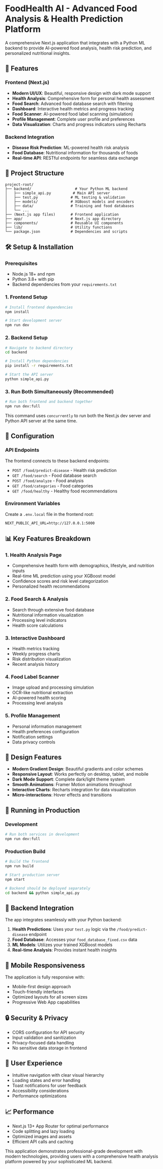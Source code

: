 # FoodHealth AI - Advanced Food Analysis & Health Prediction Platform

A comprehensive Next.js application that integrates with a Python ML backend to provide AI-powered food analysis, health risk prediction, and personalized nutritional insights.

## 🚀 Features

### Frontend (Next.js)
- **Modern UI/UX**: Beautiful, responsive design with dark mode support
- **Health Analysis**: Comprehensive form for personal health assessment
- **Food Search**: Advanced food database search with filtering
- **Dashboard**: Interactive health metrics and progress tracking
- **Food Scanner**: AI-powered food label scanning (simulation)
- **Profile Management**: Complete user profile and preferences
- **Data Visualization**: Charts and progress indicators using Recharts

### Backend Integration
- **Disease Risk Prediction**: ML-powered health risk analysis
- **Food Database**: Nutritional information for thousands of foods
- **Real-time API**: RESTful endpoints for seamless data exchange

## 📁 Project Structure

```
project-root/
├── backend/                    # Your Python ML backend
│   ├── simple_api.py          # Main API server
│   ├── test.py               # ML testing & validation
│   ├── models/               # XGBoost models and encoders
│   ├── data/                 # Training and food databases
│   └── ...
├── (Next.js app files)       # Frontend application
├── app/                      # Next.js app directory
├── components/               # Reusable UI components
├── lib/                      # Utility functions
└── package.json              # Dependencies and scripts
```

## 🛠️ Setup & Installation

### Prerequisites
- Node.js 18+ and npm
- Python 3.8+ with pip
- Backend dependencies from your `requirements.txt`

### 1. Frontend Setup
```bash
# Install frontend dependencies
npm install

# Start development server
npm run dev
```

### 2. Backend Setup
```bash
# Navigate to backend directory
cd backend

# Install Python dependencies
pip install -r requirements.txt

# Start the API server
python simple_api.py
```

### 3. Run Both Simultaneously (Recommended)
```bash
# Run both frontend and backend together
npm run dev:full
```

This command uses `concurrently` to run both the Next.js dev server and Python API server at the same time.

## 🔧 Configuration

### API Endpoints
The frontend connects to these backend endpoints:
- `POST /food/predict-disease` - Health risk prediction
- `GET /food/search` - Food database search
- `POST /food/analyze` - Food analysis
- `GET /food/categories` - Food categories
- `GET /food/healthy` - Healthy food recommendations

### Environment Variables
Create a `.env.local` file in the frontend root:
```
NEXT_PUBLIC_API_URL=http://127.0.0.1:5000
```

## 📊 Key Features Breakdown

### 1. Health Analysis Page
- Comprehensive health form with demographics, lifestyle, and nutrition inputs
- Real-time ML prediction using your XGBoost model
- Confidence scores and risk level categorization
- Personalized health recommendations

### 2. Food Search & Analysis
- Search through extensive food database
- Nutritional information visualization
- Processing level indicators
- Health score calculations

### 3. Interactive Dashboard
- Health metrics tracking
- Weekly progress charts
- Risk distribution visualization
- Recent analysis history

### 4. Food Label Scanner
- Image upload and processing simulation
- OCR-like nutritional extraction
- AI-powered health scoring
- Processing level analysis

### 5. Profile Management
- Personal information management
- Health preferences configuration
- Notification settings
- Data privacy controls

## 🎨 Design Features

- **Modern Gradient Design**: Beautiful gradients and color schemes
- **Responsive Layout**: Works perfectly on desktop, tablet, and mobile
- **Dark Mode Support**: Complete dark/light theme system
- **Smooth Animations**: Framer Motion animations throughout
- **Interactive Charts**: Recharts integration for data visualization
- **Micro-interactions**: Hover effects and transitions

## 🚀 Running in Production

### Development
```bash
# Run both services in development
npm run dev:full
```

### Production Build
```bash
# Build the frontend
npm run build

# Start production server
npm start

# Backend should be deployed separately
cd backend && python simple_api.py
```

## 🔌 Backend Integration

The app integrates seamlessly with your Python backend:

1. **Health Predictions**: Uses your `test.py` logic via the `/food/predict-disease` endpoint
2. **Food Database**: Accesses your `food_database_fixed.csv` data
3. **ML Models**: Utilizes your trained XGBoost models
4. **Real-time Analysis**: Provides instant health insights

## 📱 Mobile Responsiveness

The application is fully responsive with:
- Mobile-first design approach
- Touch-friendly interfaces
- Optimized layouts for all screen sizes
- Progressive Web App capabilities

## 🔒 Security & Privacy

- CORS configuration for API security
- Input validation and sanitization
- Privacy-focused data handling
- No sensitive data storage in frontend

## 🎯 User Experience

- Intuitive navigation with clear visual hierarchy
- Loading states and error handling
- Toast notifications for user feedback
- Accessibility considerations
- Performance optimizations

## 📈 Performance

- Next.js 13+ App Router for optimal performance
- Code splitting and lazy loading
- Optimized images and assets
- Efficient API calls and caching

This application demonstrates professional-grade development with modern technologies, providing users with a comprehensive health analysis platform powered by your sophisticated ML backend.